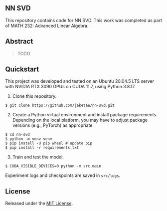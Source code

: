 ## NN SVD

This repository contains code for NN SVD. This work was completed as part of MATH 232: Advanced Linear Algebra.

## Abstract

> TODO

## Quickstart

This project was developed and tested on an Ubuntu 20.04.5 LTS server with NVIDIA RTX 3090 GPUs on CUDA 11.7, using Python 3.8.17.

1. Clone this repository.

```
$ git clone https://github.com/jaketae/nn-svd.git
```

2. Create a Python virtual environment and install package requirements. Depending on the local platform, you may have to adjust package versions (e.g., PyTorch) as appropriate.

```
$ cd nn-svd
$ python -m venv venv
$ pip install -U pip wheel # update pip
$ pip install -r requirements.txt
```

3. Train and test the model.

```
$ CUDA_VISIBLE_DEVICES=0 python -m src.main
```

Experiment logs and checkpoints are saved in `src/logs`.

## License

Released under the [MIT License](LICENSE).
